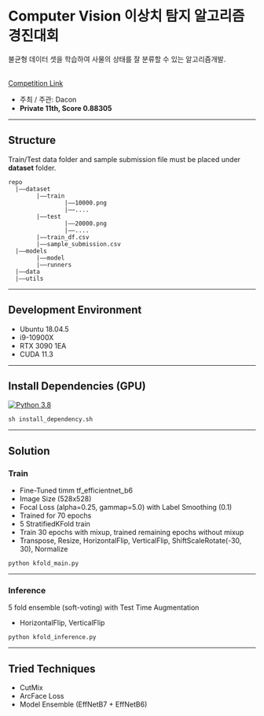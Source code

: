 # Computer Vision 이상치 탐지 알고리즘 경진대회
불균형 데이터 셋을 학습하여 사물의 상태를 잘 분류할 수 있는 알고리즘개발.

<br>[Competition Link](https://dacon.io/competitions/official/235894/overview/description)
* 주최 / 주관: Dacon
* **Private 11th, Score 0.88305**
***

## Structure
Train/Test data folder and sample submission file must be placed under **dataset** folder.
```
repo
  |——dataset
        |——train
                |——10000.png
                |——....
        |——test
                |——20000.png
                |——....
        |——train_df.csv
        |——sample_submission.csv
  |——models
        |——model
        |——runners
  |——data
  |——utils
```
***

## Development Environment
* Ubuntu 18.04.5
* i9-10900X
* RTX 3090 1EA
* CUDA 11.3
***

## Install Dependencies (GPU)
[![Python 3.8](https://img.shields.io/badge/python-3.8-blue.svg)](https://www.python.org/downloads/release/python-3812/)

```shell
sh install_dependency.sh
```
***

## Solution

### Train
* Fine-Tuned timm tf_efficientnet_b6
* Image Size (528x528)
* Focal Loss (alpha=0.25, gammap=5.0) with Label Smoothing (0.1)
* Trained for 70 epochs
* 5 StratifiedKFold train
* Train 30 epochs with mixup, trained remaining epochs without mixup
* Transpose, Resize, HorizontalFlip, VerticalFlip, ShiftScaleRotate(-30, 30), Normalize

```shell
python kfold_main.py
```
***

### Inference
5 fold ensemble (soft-voting) with Test Time Augmentation
* HorizontalFlip, VerticalFlip

```shell
python kfold_inference.py
```
***
## Tried Techniques
* CutMix
* ArcFace Loss
* Model Ensemble (EffNetB7 + EffNetB6)
